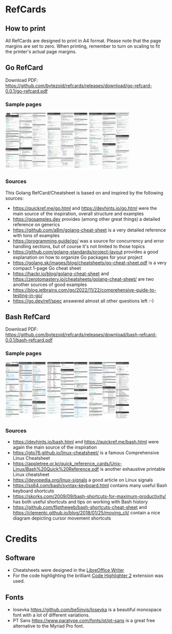 # RefCards

## How to print

All RefCards are designed to print in A4 format. Please note that the page margins are set to zero. When printing, remember to turn on scaling to fit the printer's actual page margins.

## Go RefCard

Download PDF: https://github.com/bytezoid/refcards/releases/download/go-refcard-0.0.1/go-refcard.pdf

### Sample pages

<img src="images/go-refcard-preview-1.png" width="25%"> <img src="images/go-refcard-preview-2.png" width="25%"> <img src="images/go-refcard-preview-3.png" width="25%">

### Sources
This Golang RefCard/Cheatsheet is based on and inspired by the following sources:

* https://quickref.me/go.html and https://devhints.io/go.html were the main source of the inspiration, overall structure and examples
* https://gosamples.dev provides (among other great things) a detailed reference on generics
* https://github.com/a8m/golang-cheat-sheet is a very detailed reference with tons of examples
* https://programming.guide/go/ was a source for concurrency and error handling sections, but of course it's not limited to those topics
* https://github.com/golang-standards/project-layout provides a good explanation on how to organize Go packages for your project
* https://golang.sk/images/blog/cheatsheets/go-cheat-sheet.pdf is a very compact 1-page Go cheat sheet
* https://hackr.io/blog/golang-cheat-sheet and https://zerotomastery.io/cheatsheets/golang-cheat-sheet/ are two another sources of good examples
* https://blog.jetbrains.com/go/2022/11/22/comprehensive-guide-to-testing-in-go/
* https://go.dev/ref/spec answered almost all other questions left :-)

## Bash RefCard

Download PDF: https://github.com/bytezoid/refcards/releases/download/bash-refcard-0.0.1/bash-refcard.pdf

### Sample pages

<img src="images/bash-refcard-preview-1.png" width="25%"> <img src="images/bash-refcard-preview-2.png" width="25%"> <img src="images/bash-refcard-preview-3.png" width="25%">

### Sources

* https://devhints.io/bash.html and https://quickref.me/bash.html were again the main source of the inspiration
* https://gto76.github.io/linux-cheatsheet/ is a famous Comprehensive Linux Cheatsheet
* https://appletree.or.kr/quick_reference_cards/Unix-Linux/Bash%20Quick%20Reference.pdf is another exhaustive printable Linux cheatsheet
* https://devopedia.org/linux-signals a good article on Linux signals
* https://ss64.com/bash/syntax-keyboard.html contains many useful Bash keyboard shortcuts
* https://skorks.com/2009/09/bash-shortcuts-for-maximum-productivity/ has both useful shortcuts and tips on working with Bash history
* https://github.com/fliptheweb/bash-shortcuts-cheat-sheet and https://clementc.github.io/blog/2018/01/25/moving_cli/ contain a nice diagram depicting cursor movement shortcuts

# Credits

## Software

* Cheatsheets were designed in the [LibreOffice Writer](https://www.libreoffice.org/discover/writer/)
* For the code highlighting the brilliant [Code Highlighter 2](https://extensions.libreoffice.org/en/extensions/show/5814) extension was used.

## Fonts

* Iosevka https://github.com/be5invis/Iosevka is a beautiful monospace font with a lot of different variations.
* PT Sans https://www.paratype.com/fonts/pt/pt-sans is a great free alternative to the Myriad Pro font.
